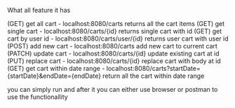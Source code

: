What all feature it has 

(GET) get all cart - localhost:8080/carts 
returns all the cart items
(GET) get single cart - localhost:8080/carts/{id}
returns single cart with id 
(GET) get cart by user id - localhost:8080/carts/user/{id}
returns user cart with user id
(POST) add new cart - localhost:8080/carts
add new cart to current cart
(PATCH) update cart - localhost:8080/carts/{id}
update existing cart at id
(PUT) replace cart - localhost:8080/carts/{id}
replace cart with body at id
(GET) get cart within date range - localhost:8080/carts?startDate={startDate}&endDate={endDate}
return all the cart within date range

you can simply run and after it you can either use browser or postman to use the functionallity
